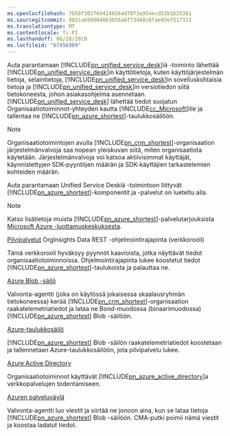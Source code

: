 ```yaml
---
ms.openlocfilehash: 7b58f302f694246564d7073a954ecd53b1b25361
ms.sourcegitcommit: 982cab99d84663656a8f73d48c6fae03e7517321
ms.translationtype: MT
ms.contentlocale: fi-FI
ms.lasthandoff: 06/28/2019
ms.locfileid: "67456909"
---
```

Auta parantamaan [!INCLUDE[pn_unified_service_desk](pn-unified-service-desk.md)]iä -toiminto lähettää [!INCLUDE[pn_unified_service_desk](pn-unified-service-desk.md)]in käyttötietoja, kuten käyttöjärjestelmän tietoja, selaintietoja, [!INCLUDE[pn_unified_service_desk](../includes/pn-unified-service-desk.md)]in sovelluskohtaisia tietoja ja [!INCLUDE[pn_unified_service_desk](pn-unified-service-desk.md)]in versiotiedon siitä tietokoneesta, johon asiakasohjelma asennetaan. [!INCLUDE[pn_unified_service_desk](pn-unified-service-desk.md)] lähettää tiedot suojatun Organisaatiotoiminnot-yhteyden kautta [!INCLUDE[cc_Microsoft](cc-microsoft.md)]ille ja tallentaa ne [!INCLUDE[pn_azure_shortest](pn-azure-shortest.md)]-taulukkosäilöön.
  
> [!NOTE]
>  Organisaatiotoimintojen avulla [!INCLUDE[pn_crm_shortest](pn-crm-shortest.md)]-organisaation järjestelmänvalvoja saa nopean yleiskuvan siitä, miten organisaatiota käytetään. Järjestelmänvalvoja voi katsoa aktiivisimmat käyttäjät, käynnistettyjen SDK-pyyntöjen määrän ja SDK-käyttäjien tarkastelemien kohteiden määrän.
  
 Auta parantamaan Unified Service Deskiä -toimintoon liittyvät [!INCLUDE[pn_azure_shortest](pn-azure-shortest.md)]-komponentit ja -palvelut on lueteltu alla.  
  
> [!NOTE]
>  Katso lisätietoja muista [!INCLUDE[pn_azure_shortest](pn-azure-shortest.md)]-palvelutarjouksista [Microsoft Azure -luottamuskeskuksesta](https://azure.microsoft.com/support/trust-center/).  
  
 [Pilvipalvelut](https://azure.microsoft.com/services/cloud-services/) OrgInsights Data REST -ohjelmointirajapinta (verkkorooli)  
  
 Tämä verkkorooli hyväksyy pyynnöt kaavioista, jotka näyttävät tiedot organisaatiotoiminnoissa. Ohjelmointirajapinta lukee koostetut tiedot [!INCLUDE[pn_azure_shortest](pn-azure-shortest.md)]-taulukoista ja palauttaa ne.  
  
 [Azure Blob -säilö](https://azure.microsoft.com/services/storage/blobs/)  
  
 Valvonta-agentti (joka on käytössä jokaisessa skaalausryhmän tietokoneessa) kerää [!INCLUDE[pn_crm_shortest](pn-crm-shortest.md)]-organisaation raakatelemetriatiedot ja lataa ne Bond-muodossa (binaarimuodossa) [!INCLUDE[pn_azure_shortest](pn-azure-shortest.md)] Blob -säilöön.  
  
 [Azure-taulukkosäilö](https://azure.microsoft.com/services/storage/tables/)  
  
 [!INCLUDE[pn_azure_shortest](pn-azure-shortest.md)] Blob -säilön raakatelemetriatiedot koostetaan ja tallennetaan Azure-taulukkosäilöön, jota pilvipalvelu lukee.  
  
 [Azure Active Directory](https://azure.microsoft.com/services/active-directory/)  
  
 Organisaatiotoiminnot käyttävät [!INCLUDE[pn_azure_active_directory](pn-azure-active-directory.md)]a verkkopalvelujen todentamiseen.  
  
 [Azuren palveluväylä](https://azure.microsoft.com/services/service-bus/)  
  
 Valvonta-agentti luo viestit ja siirtää ne jonoon aina, kun se lataa tietoja [!INCLUDE[pn_azure_shortest](pn-azure-shortest.md)] Blob -säilöön. CMA-putki poimii nämä viestit ja koostaa ladatut tiedot.